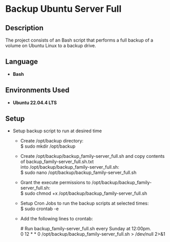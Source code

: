 <h1>Backup Ubuntu Server Full</h1>


<h2>Description</h2>
The project consists of an Bash script that performs a full backup of a volume on Ubuntu Linux to a backup drive.<br/>

<h2>Language</h2>

- <b>Bash</b>

<h2>Environments Used </h2>

- <b>Ubuntu 22.04.4 LTS</b>

<h2>Setup</h2>

- Setup backup script to run at desired time</br>

  - Create /opt/backup directory:</br>
    $ sudo mkdir /opt/backup

  - Create /opt/backup/backup_family-server_full.sh and copy contents of backup_family-server_full.sh.txt</br>
    into /opt/backup/backup_family-server_full.sh:</br>
    $ sudo nano /opt/backup/backup_family-server_full.sh

  - Grant the execute permissions to /opt/backup/backup_family-server_full.sh:</br>
    $ sudo chmod +x /opt/backup/backup_family-server_full.sh
    
  - Setup Cron Jobs to run the backup scripts at selected times:</br>
    $ sudo crontab -e

  - Add the following lines to crontab:</br>
  
    <span>#</span> Run backup_family-server_full.sh every Sunday at 12:00pm.</br>
    0 12 * * 0 /opt/backup/backup_family-server_full.sh > /dev/null 2>&1</br>
</br>
</br>
<!--
 ```diff
- text in red
+ text in green
! text in orange
# text in gray
@@ text in purple (and bold)@@
```
--!>
